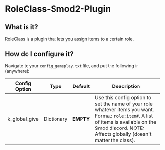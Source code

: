 # RoleClass-Smod2-Plugin

## What is it?
RoleClass is a plugin that lets you assign items to a certain role.

## How do I configure it?
Navigate to your `config_gameplay.txt` file, and put the following in (anywhere):

| Config Option  | Type | Default | Description |
| ------------- | ------------- | ------------- | ------------- |
| k_global_give  | Dictionary  | **EMPTY** | Use this config option to set the name of your role whatever items you want. Format: `role:item#`. A list of items is available on the Smod discord. NOTE: Affects globally (doesn't matter the class).
